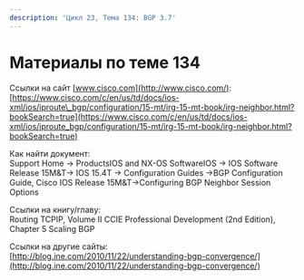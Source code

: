 ```yaml
---
description: 'Цикл 23, Тема 134: BGP 3.7'
---
```


# Материалы по теме 134

Ссылки на сайт [www.cisco.com](http://www.cisco.com/):  
[https://www.cisco.com/c/en/us/td/docs/ios-xml/ios/iproute\_bgp/configuration/15-mt/irg-15-mt-book/irg-neighbor.html?bookSearch=true](https://www.cisco.com/c/en/us/td/docs/ios-xml/ios/iproute_bgp/configuration/15-mt/irg-15-mt-book/irg-neighbor.html?bookSearch=true)

Как найти документ:  
Support Home → ProductsIOS and NX-OS SoftwareIOS → IOS Software Release 15M&T→ IOS 15.4T → Configuration Guides →BGP Configuration Guide, Cisco IOS Release 15M&T→Configuring BGP Neighbor Session Options

Ссылки на книгу/главу:  
Routing TCPIP, Volume II CCIE Professional Development \(2nd Edition\), Chapter 5 Scaling BGP

Ссылки на другие сайты:  
[http://blog.ine.com/2010/11/22/understanding-bgp-convergence/](http://blog.ine.com/2010/11/22/understanding-bgp-convergence/)

